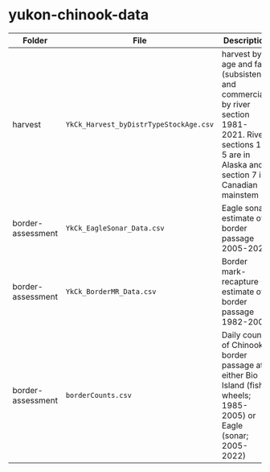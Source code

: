 # yukon-chinook-data

| Folder | File | Description |
| ------- | -------- | ---------------------------------------------------- |
| harvest | `YkCk_Harvest_byDistrTypeStockAge.csv` | harvest by age and fate (subsistence and commercial) by river section 1981-2021. River sections 1-5 are in Alaska and section 7 is Canadian mainstem|
| border-assessment | `YkCk_EagleSonar_Data.csv` | Eagle sonar estimate of border passage 2005-2021|
| border-assessment | `YkCk_BorderMR_Data.csv` | Border mark-recapture estimate of border passage 1982-2008|
| border-assessment | `borderCounts.csv` | Daily counts of Chinook border passage at either Bio Island (fish wheels; 1985-2005) or Eagle (sonar; 2005-2022)|
